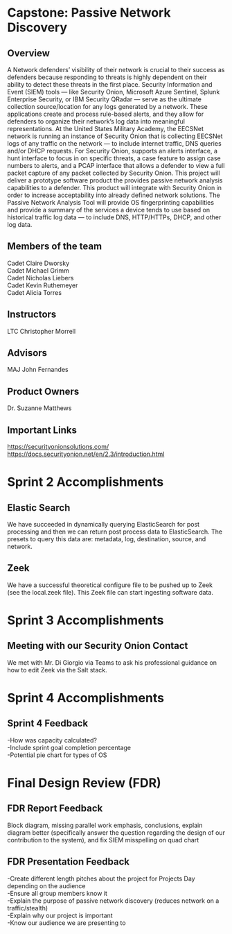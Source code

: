 # Capstone: Passive Network Discovery

## Overview
A Network defenders’ visibility of their network is crucial to their success as defenders because responding to threats is highly dependent on their ability to detect these threats in the first place. Security Information and Event (SIEM) tools — like Security Onion, Microsoft Azure Sentinel, Splunk Enterprise Security, or IBM Security QRadar — serve as the ultimate collection source/location for any logs generated by a network. These applications create and process rule-based alerts, and they allow for defenders to organize their network’s log data into meaningful representations. At the United States Military Academy, the EECSNet network is running an instance of Security Onion that is collecting EECSNet logs of any traffic on the network — to include internet traffic, DNS queries and/or DHCP requests. For Security Onion, supports an alerts interface, a hunt interface to focus in on specific threats, a case feature to assign case numbers to alerts, and a PCAP interface that allows a defender to view a full packet capture of any packet collected by Security Onion. This project will deliver a prototype software product the provides passive network analysis capabilities to a defender. This product will integrate with Security Onion in order to increase acceptability into already defined network solutions. The Passive Network Analysis Tool will provide OS fingerprinting capabilities and provide a summary of the services a device tends to use based on historical traffic log data — to include DNS, HTTP/HTTPs, DHCP, and other log data. 

## Members of the team
Cadet Claire Dworsky   
Cadet Michael Grimm   
Cadet Nicholas Liebers   
Cadet Kevin Ruthemeyer   
Cadet Alicia Torres   

## Instructors
LTC Christopher Morrell   

## Advisors
MAJ John Fernandes   

## Product Owners
Dr. Suzanne Matthews 

## Important Links
https://securityonionsolutions.com/   
https://docs.securityonion.net/en/2.3/introduction.html

# Sprint 2 Accomplishments   

## Elastic Search   
We have succeeded in dynamically querying ElasticSearch for post processing and then we can return post process data to ElasticSearch. The presets to query this data are: metadata, log, destination, source, and network.    

## Zeek   
We have a successful theoretical configure file to be pushed up to Zeek (see the local.zeek file). This Zeek file can start ingesting software data.    

# Sprint 3 Accomplishments   

## Meeting with our Security Onion Contact   
We met with Mr. Di Giorgio via Teams to ask his professional guidance on how to edit Zeek via the Salt stack. 

# Sprint 4 Accomplishments 
## Sprint 4 Feedback 
-How was capacity calculated?  
-Include sprint goal completion percentage   
-Potential pie chart for types of OS   


# Final Design Review (FDR) 
## FDR Report Feedback 
Block diagram, missing parallel work emphasis, conclusions, explain diagram better (specifically answer the question regarding the design of our contribution to the system), and fix SIEM misspelling on quad chart

## FDR Presentation Feedback  
-Create different length pitches about the project for Projects Day depending on the audience    
-Ensure all group members know it    
-Explain the purpose of passive network discovery (reduces network on a traffic/stealth)    
-Explain why our project is important    
-Know our audience we are presenting to    
